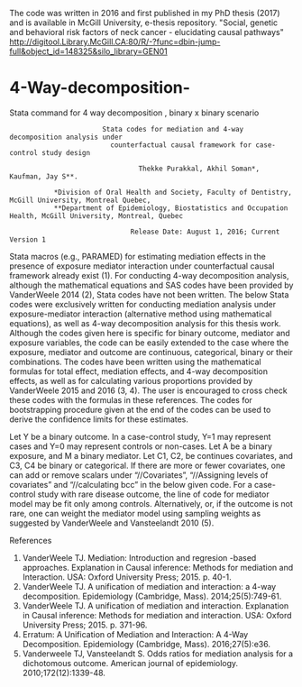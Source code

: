 

The code was written in 2016 and first published in my PhD thesis (2017) and is available in McGill University, e-thesis repository.
"Social, genetic and behavioral risk factors of neck cancer - elucidating causal pathways"
http://digitool.Library.McGill.CA:80/R/-?func=dbin-jump-full&object_id=148325&silo_library=GEN01


# 4-Way-decomposition-
Stata command for 4 way decomposition , binary x binary scenario

                           Stata codes for mediation and 4-way decomposition analysis under
                             counterfactual causal framework for case-control study design

                                    Thekke Purakkal, Akhil Soman*, Kaufman, Jay S**.

               *Division of Oral Health and Society, Faculty of Dentistry, McGill University, Montreal Quebec, 
               **Department of Epidemiology, Biostatistics and Occupation Health, McGill University, Montreal, Quebec

                                  Release Date: August 1, 2016; Current Version 1

Stata macros (e.g., PARAMED) for estimating mediation effects in the presence of exposure mediator
interaction under counterfactual causal framework already exist (1). For conducting 4-way decomposition
analysis, although the mathematical equations and SAS codes have been provided by VanderWeele 2014
(2), Stata codes have not been written. The below Stata codes were exclusively written for conducting
mediation analysis under exposure-mediator interaction (alternative method using mathematical equations),
as well as 4-way decomposition analysis for this thesis work. Although the codes given here is specific for
binary outcome, mediator and exposure variables, the code can be easily extended to the case where the
exposure, mediator and outcome are continuous, categorical, binary or their combinations. The codes have
been written using the mathematical formulas for total effect, mediation effects, and 4-way decomposition
effects, as well as for calculating various proportions provided by VanderWeele 2015 and 2016 (3, 4). The
user is encouraged to cross check these codes with the formulas in these references. The codes for
bootstrapping procedure given at the end of the codes can be used to derive the confidence limits for these
estimates.

Let Y be a binary outcome. In a case-control study, Y=1 may represent cases and Y=0 may represent
controls or non-cases. Let A be a binary exposure, and M a binary mediator. Let C1, C2, be continues
covariates, and C3, C4 be binary or categorical. If there are more or fewer covariates, one can add or remove
scalars under “//Covariates”, “//Assigning levels of covariates” and “//calculating bcc” in the below given
code. For a case-control study with rare disease outcome, the line of code for mediator model may be fit
only among controls. Alternatively, or, if the outcome is not rare, one can weight the mediator model using
sampling weights as suggested by VanderWeele and Vansteelandt 2010 (5).

References

1. VanderWeele TJ. Mediation: Introduction and regresion -based approaches. Explanation in Causal
inference: Methods for mediation and Interaction. USA: Oxford University Press; 2015. p. 40-1.
2. VanderWeele TJ. A unification of mediation and interaction: a 4-way decomposition. Epidemiology
(Cambridge, Mass). 2014;25(5):749-61.
3. VanderWeele TJ. A unification of mediation and interaction. Explanation in Causal inference:
Methods for mediation and interaction. USA: Oxford University Press; 2015. p. 371-96.
4. Erratum: A Unification of Mediation and Interaction: A 4-Way Decomposition. Epidemiology
(Cambridge, Mass). 2016;27(5):e36.
5. Vanderweele TJ, Vansteelandt S. Odds ratios for mediation analysis for a dichotomous outcome.
American journal of epidemiology. 2010;172(12):1339-48.
